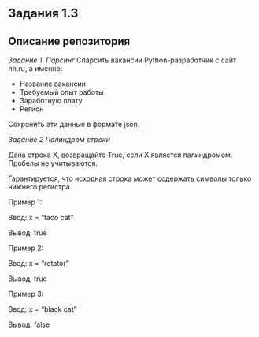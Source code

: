 <h1><font size=5><b>Задания 1.3</b></font></h1>

<h2> Описание репозитория <a class="tocSkip"></h2>

*Задание 1. Парсинг*
Спарсить вакансии Python-разработчик с сайт hh.ru, а именно:
- Название вакансии
- Требуемый опыт работы
- Заработную плату
- Регион

Cохранить эти данные в формате json. 

*Задание 2*
*Палиндром строки*

Дана строка X, возвращайте True, если X является палиндромом. Пробелы не учитываются.

Гарантируется, что исходная строка может содержать символы только нижнего регистра.


Пример 1:

Ввод: x = “taco cat”

Вывод: true



Пример 2:

Ввод: x = “rotator”

Вывод: true



Пример 3:

Ввод: x = “black cat”

Вывод: false


